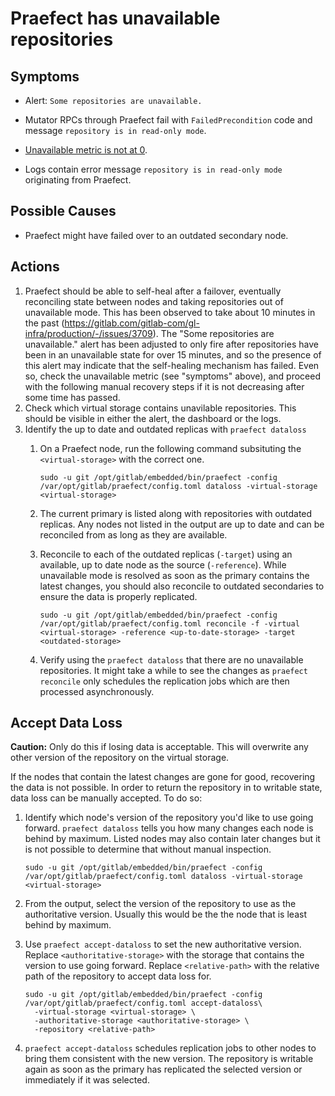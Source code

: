 # Praefect has unavailable repositories

## Symptoms

* Alert: `Some repositories are unavailable.`

* Mutator RPCs through Praefect fail with `FailedPrecondition` code and message `repository is in read-only mode`.

* [Unavailable metric is not at 0](https://dashboards.gitlab.net/d/8EAXC-AWz/praefect?viewPanel=40&orgId=1).

* Logs contain error message `repository is in read-only mode` originating from Praefect.

## Possible Causes

* Praefect might have failed over to an outdated secondary node.

## Actions

1. Praefect should be able to self-heal after a failover, eventually reconciling
   state between nodes and taking repositories out of unavailable mode. This has
   been observed to take about 10 minutes in the past
   (<https://gitlab.com/gitlab-com/gl-infra/production/-/issues/3709>). The
   "Some repositories are unavailable." alert has been adjusted to only fire after
   repositories have been in an unavailable state for over 15 minutes, and so the
   presence of this alert may indicate that the self-healing mechanism has
   failed. Even so, check the unavailable metric (see "symptoms" above), and
   proceed with the following manual recovery steps if it is not decreasing
   after some time has passed.
1. Check which virtual storage contains unavilable repositories. This should be visible in either the alert, the dashboard or the logs.
1. Identify the up to date and outdated replicas with `praefect dataloss`
   1. On a Praefect node, run the following command subsituting the `<virtual-storage>` with the correct one.

      ```shell
      sudo -u git /opt/gitlab/embedded/bin/praefect -config /var/opt/gitlab/praefect/config.toml dataloss -virtual-storage <virtual-storage>
      ```

   1. The current primary is listed along with repositories with outdated replicas. Any nodes not listed in the output are up to date and can be reconciled from as long as they are available.
   1. Reconcile to each of the outdated replicas (`-target`) using an available, up to date node as the source (`-reference`). While unavailable mode is resolved as soon as the primary contains the latest changes, you should also reconcile to outdated secondaries to ensure the data is properly replicated.

      ```shell
      sudo -u git /opt/gitlab/embedded/bin/praefect -config /var/opt/gitlab/praefect/config.toml reconcile -f -virtual <virtual-storage> -reference <up-to-date-storage> -target <outdated-storage>
      ```

   1. Verify using the `praefect dataloss` that there are no unavailable repositories. It might take a while to see the changes as `praefect reconcile` only schedules the replication jobs which are then processed asynchronously.

## Accept Data Loss

**Caution:** Only do this if losing data is acceptable. This will overwrite any other version of the repository on the virtual storage.

If the nodes that contain the latest changes are gone for good, recovering the data is not possible. In order to return the repository in to writable state, data loss can be manually accepted. To do so:

1. Identify which node's version of the repository you'd like to use going forward. `praefect dataloss` tells you how many changes each node is behind by maximum. Listed nodes may also contain later changes but it is not possible to determine that without manual inspection.

   ```shell
   sudo -u git /opt/gitlab/embedded/bin/praefect -config /var/opt/gitlab/praefect/config.toml dataloss -virtual-storage <virtual-storage>
    ```

1. From the output, select the version of the repository to use as the authoritative version. Usually this would be the the node that is least behind by maximum.
1. Use `praefect accept-dataloss` to set the new authoritative version. Replace `<authoritative-storage>` with the storage that contains the version to use going forward. Replace `<relative-path>` with the relative path of the repository to accept data loss for.

   ```
   sudo -u git /opt/gitlab/embedded/bin/praefect -config /var/opt/gitlab/praefect/config.toml accept-dataloss\
     -virtual-storage <virtual-storage> \
     -authoritative-storage <authoritative-storage> \
     -repository <relative-path>
   ```

1. `praefect accept-dataloss` schedules replication jobs to other nodes to bring them consistent with the new version.
   The repository is writable again as soon as the primary has replicated the selected version or immediately if it was selected.
